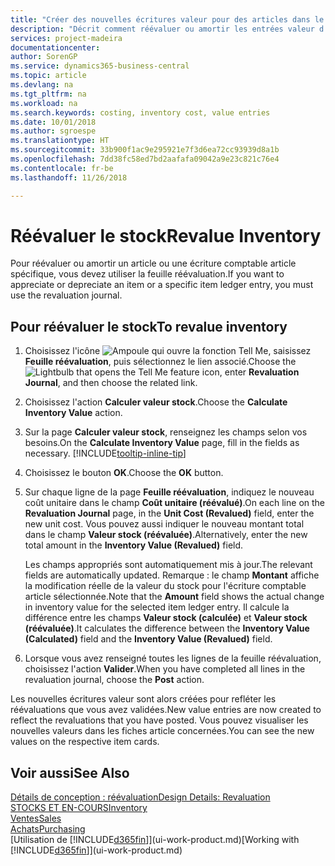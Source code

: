 ```yaml
---
title: "Créer des nouvelles écritures valeur pour des articles dans le stock| Microsoft Docs"
description: "Décrit comment réévaluer ou amortir les entrées valeur d'un ou de plusieurs articles dans le stock en validant leur valeur calculée courante."
services: project-madeira
documentationcenter: 
author: SorenGP
ms.service: dynamics365-business-central
ms.topic: article
ms.devlang: na
ms.tgt_pltfrm: na
ms.workload: na
ms.search.keywords: costing, inventory cost, value entries
ms.date: 10/01/2018
ms.author: sgroespe
ms.translationtype: HT
ms.sourcegitcommit: 33b900f1ac9e295921e7f3d6ea72cc93939d8a1b
ms.openlocfilehash: 7dd38fc58ed7bd2aafafa09042a9e23c821c76e4
ms.contentlocale: fr-be
ms.lasthandoff: 11/26/2018

---
```

# <a name="revalue-inventory"></a><span data-ttu-id="6ca67-103">Réévaluer le stock</span><span class="sxs-lookup"><span data-stu-id="6ca67-103">Revalue Inventory</span></span>
<span data-ttu-id="6ca67-104">Pour réévaluer ou amortir un article ou une écriture comptable article spécifique, vous devez utiliser la feuille réévaluation.</span><span class="sxs-lookup"><span data-stu-id="6ca67-104">If you want to appreciate or depreciate an item or a specific item ledger entry, you must use the revaluation journal.</span></span>

## <a name="to-revalue-inventory"></a><span data-ttu-id="6ca67-105">Pour réévaluer le stock</span><span class="sxs-lookup"><span data-stu-id="6ca67-105">To revalue inventory</span></span>
1. <span data-ttu-id="6ca67-106">Choisissez l'icône ![Ampoule qui ouvre la fonction Tell Me](media/ui-search/search_small.png "Dites-moi ce que vous voulez faire"), saisissez **Feuille réévaluation**, puis sélectionnez le lien associé.</span><span class="sxs-lookup"><span data-stu-id="6ca67-106">Choose the ![Lightbulb that opens the Tell Me feature](media/ui-search/search_small.png "Tell me what you want to do") icon, enter **Revaluation Journal**, and then choose the related link.</span></span>
2. <span data-ttu-id="6ca67-107">Choisissez l'action **Calculer valeur stock**.</span><span class="sxs-lookup"><span data-stu-id="6ca67-107">Choose the **Calculate Inventory Value** action.</span></span>
3. <span data-ttu-id="6ca67-108">Sur la page **Calculer valeur stock**, renseignez les champs selon vos besoins.</span><span class="sxs-lookup"><span data-stu-id="6ca67-108">On the **Calculate Inventory Value** page, fill in the fields as necessary.</span></span> [!INCLUDE[tooltip-inline-tip](includes/tooltip-inline-tip_md.md)]
4. <span data-ttu-id="6ca67-109">Choisissez le bouton **OK**.</span><span class="sxs-lookup"><span data-stu-id="6ca67-109">Choose the **OK** button.</span></span>
5. <span data-ttu-id="6ca67-110">Sur chaque ligne de la page **Feuille réévaluation**, indiquez le nouveau coût unitaire dans le champ **Coût unitaire (réévalué)**.</span><span class="sxs-lookup"><span data-stu-id="6ca67-110">On each line on the **Revaluation Journal** page, in the **Unit Cost (Revalued)** field, enter the new unit cost.</span></span> <span data-ttu-id="6ca67-111">Vous pouvez aussi indiquer le nouveau montant total dans le champ **Valeur stock (réévaluée)**.</span><span class="sxs-lookup"><span data-stu-id="6ca67-111">Alternatively, enter the new total amount in the **Inventory Value (Revalued)** field.</span></span>

    <span data-ttu-id="6ca67-112">Les champs appropriés sont automatiquement mis à jour.</span><span class="sxs-lookup"><span data-stu-id="6ca67-112">The relevant fields are automatically updated.</span></span> <span data-ttu-id="6ca67-113">Remarque : le champ **Montant** affiche la modification réelle de la valeur du stock pour l'écriture comptable article sélectionnée.</span><span class="sxs-lookup"><span data-stu-id="6ca67-113">Note that the **Amount** field shows the actual change in inventory value for the selected item ledger entry.</span></span> <span data-ttu-id="6ca67-114">Il calcule la différence entre les champs **Valeur stock (calculée)** et **Valeur stock (réévaluée)**.</span><span class="sxs-lookup"><span data-stu-id="6ca67-114">It calculates the difference between the **Inventory Value (Calculated)** field and the **Inventory Value (Revalued)** field.</span></span>
6. <span data-ttu-id="6ca67-115">Lorsque vous avez renseigné toutes les lignes de la feuille réévaluation, choisissez l'action **Valider**.</span><span class="sxs-lookup"><span data-stu-id="6ca67-115">When you have completed all lines in the revaluation journal, choose the **Post** action.</span></span>

<span data-ttu-id="6ca67-116">Les nouvelles écritures valeur sont alors créées pour refléter les réévaluations que vous avez validées.</span><span class="sxs-lookup"><span data-stu-id="6ca67-116">New value entries are now created to reflect the revaluations that you have posted.</span></span> <span data-ttu-id="6ca67-117">Vous pouvez visualiser les nouvelles valeurs dans les fiches article concernées.</span><span class="sxs-lookup"><span data-stu-id="6ca67-117">You can see the new values on the respective item cards.</span></span>

## <a name="see-also"></a><span data-ttu-id="6ca67-118">Voir aussi</span><span class="sxs-lookup"><span data-stu-id="6ca67-118">See Also</span></span>
[<span data-ttu-id="6ca67-119">Détails de conception : réévaluation</span><span class="sxs-lookup"><span data-stu-id="6ca67-119">Design Details: Revaluation</span></span>](design-details-revaluation.md)  
[<span data-ttu-id="6ca67-120">STOCKS ET EN-COURS</span><span class="sxs-lookup"><span data-stu-id="6ca67-120">Inventory</span></span>](inventory-manage-inventory.md)  
[<span data-ttu-id="6ca67-121">Ventes</span><span class="sxs-lookup"><span data-stu-id="6ca67-121">Sales</span></span>](sales-manage-sales.md)  
[<span data-ttu-id="6ca67-122">Achats</span><span class="sxs-lookup"><span data-stu-id="6ca67-122">Purchasing</span></span>](purchasing-manage-purchasing.md)  
<span data-ttu-id="6ca67-123">[Utilisation de [!INCLUDE[d365fin](includes/d365fin_md.md)]](ui-work-product.md)</span><span class="sxs-lookup"><span data-stu-id="6ca67-123">[Working with [!INCLUDE[d365fin](includes/d365fin_md.md)]](ui-work-product.md)</span></span>

